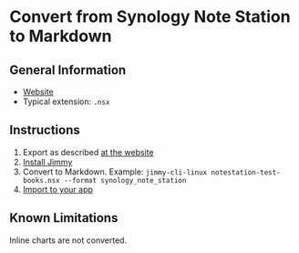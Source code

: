 # Convert from Synology Note Station to Markdown

## General Information

- [Website](https://www.synology.com/en-global/dsm/feature/note_station)
- Typical extension: `.nsx`

## Instructions

1. Export as described [at the website](https://kb.synology.com/en-global/DSM/help/NoteStation/note_station_managing_notes?version=7#t7)
2. [Install Jimmy](../index.md#installation)
3. Convert to Markdown. Example: `jimmy-cli-linux notestation-test-books.nsx --format synology_note_station`
4. [Import to your app](../import_instructions.md)

## Known Limitations

Inline charts are not converted.
